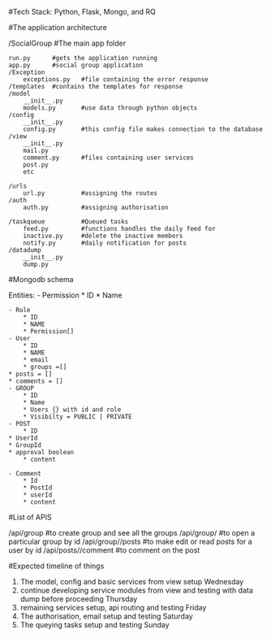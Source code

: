 #Tech Stack: Python, Flask, Mongo, and RQ


#The application architecture


/SocialGroup		#The main app folder

	run.py		#gets the application running
	app.py		#social group application
	/Exception
		exceptions.py	#file containing the error response
	/templates	#contains the templates for response
	/model
		__init__.py
		models.py		#use data through python objects 
	/config
		__init__.py
		config.py 		#this config file makes connection to the database
	/view
		__init__.py
		mail.py			
		comment.py		#files containing user services
		post.py
		etc

	/urls
		url.py			#assigning the routes
	/auth
		auth.py			#assigning authorisation
	
	/taskqueue			#Queued tasks
		feed.py			#functions handles the daily feed for
		inactive.py		#delete the inactive members
		notify.py		#daily notification for posts
	/datadump
		__init__.py
		dump.py




#Mongodb schema

Entities:
    - Permission
        * ID 
        * Name

    - Role
        * ID
        * NAME
        * Permission[]
    - User
        * ID
        * NAME
        * email
        * groups =[]
	* posts = []
	* comments = []
    - GROUP
        * ID
        * Name
        * Users {} with id and role
        * Visibilty = PUBLIC | PRIVATE
    - POST
        * ID
	* UserId
	* GroupId
	* approval boolean
        * content
    
    - Comment
        * Id
        * PostId
        * userId
        * content
	


#List of APIS

/api/group				#to create group and see all the groups
/api/group/<id>				#to open a particular group by id
/api/group/<id>/posts			#to make edit or read posts for a user by id
/api/posts/<id>/comment			#to comment on the post


#Expected timeline of things

1. The model, config and basic services from view setup Wednesday
2. continue developing service modules from view and testing with data dump before proceeding Thursday
3. remaining services setup, api routing and testing Friday
3. The authorisation, email setup and testing Saturday
4. The queying tasks setup and testing Sunday



